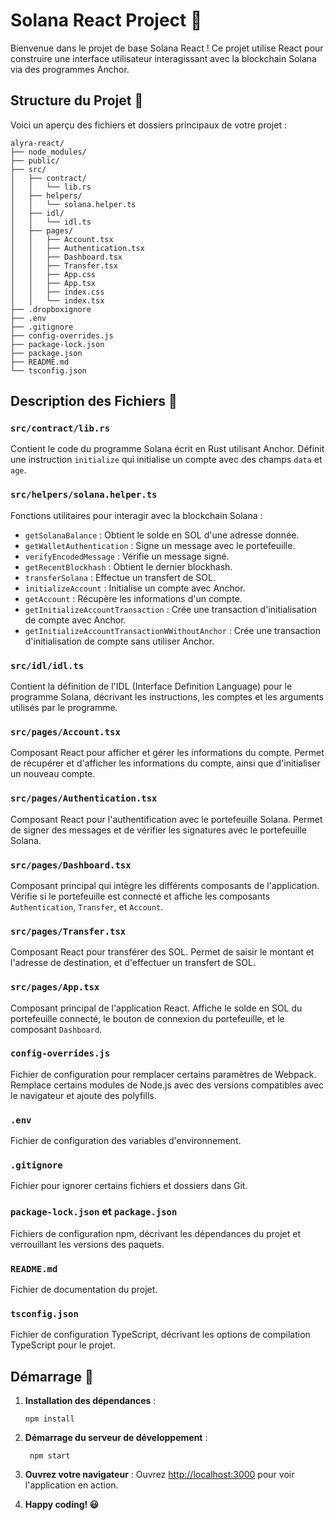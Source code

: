 # Solana React Project 🚀

Bienvenue dans le projet de base Solana React ! Ce projet utilise React pour construire une interface utilisateur interagissant avec la blockchain Solana via des programmes Anchor.

## Structure du Projet 📁

Voici un aperçu des fichiers et dossiers principaux de votre projet :

```plaintext
alyra-react/
├── node_modules/
├── public/
├── src/
│   ├── contract/
│   │   └── lib.rs
│   ├── helpers/
│   │   └── solana.helper.ts
│   ├── idl/
│   │   └── idl.ts
│   ├── pages/
│   │   ├── Account.tsx
│   │   ├── Authentication.tsx
│   │   ├── Dashboard.tsx
│   │   ├── Transfer.tsx
│   │   ├── App.css
│   │   ├── App.tsx
│   │   ├── index.css
│   │   └── index.tsx
├── .dropboxignore
├── .env
├── .gitignore
├── config-overrides.js
├── package-lock.json
├── package.json
├── README.md
└── tsconfig.json
```

## Description des Fichiers 📄

### `src/contract/lib.rs`

Contient le code du programme Solana écrit en Rust utilisant Anchor. Définit une instruction `initialize` qui initialise un compte avec des champs `data` et `age`.

### `src/helpers/solana.helper.ts`

Fonctions utilitaires pour interagir avec la blockchain Solana :

- `getSolanaBalance` : Obtient le solde en SOL d'une adresse donnée.
- `getWalletAuthentication` : Signe un message avec le portefeuille.
- `verifyEncodedMessage` : Vérifie un message signé.
- `getRecentBlockhash` : Obtient le dernier blockhash.
- `transferSolana` : Effectue un transfert de SOL.
- `initializeAccount` : Initialise un compte avec Anchor.
- `getAccount` : Récupère les informations d'un compte.
- `getInitializeAccountTransaction` : Crée une transaction d'initialisation de compte avec Anchor.
- `getInitializeAccountTransactionWWithoutAnchor` : Crée une transaction d'initialisation de compte sans utiliser Anchor.

### `src/idl/idl.ts`

Contient la définition de l'IDL (Interface Definition Language) pour le programme Solana, décrivant les instructions, les comptes et les arguments utilisés par le programme.

### `src/pages/Account.tsx`

Composant React pour afficher et gérer les informations du compte. Permet de récupérer et d'afficher les informations du compte, ainsi que d'initialiser un nouveau compte.

### `src/pages/Authentication.tsx`

Composant React pour l'authentification avec le portefeuille Solana. Permet de signer des messages et de vérifier les signatures avec le portefeuille Solana.

### `src/pages/Dashboard.tsx`

Composant principal qui intègre les différents composants de l'application. Vérifie si le portefeuille est connecté et affiche les composants `Authentication`, `Transfer`, et `Account`.

### `src/pages/Transfer.tsx`

Composant React pour transférer des SOL. Permet de saisir le montant et l'adresse de destination, et d'effectuer un transfert de SOL.

### `src/pages/App.tsx`

Composant principal de l'application React. Affiche le solde en SOL du portefeuille connecté, le bouton de connexion du portefeuille, et le composant `Dashboard`.

### `config-overrides.js`

Fichier de configuration pour remplacer certains paramètres de Webpack. Remplace certains modules de Node.js avec des versions compatibles avec le navigateur et ajoute des polyfills.

### `.env`

Fichier de configuration des variables d'environnement.

### `.gitignore`

Fichier pour ignorer certains fichiers et dossiers dans Git.

### `package-lock.json` et `package.json`

Fichiers de configuration npm, décrivant les dépendances du projet et verrouillant les versions des paquets.

### `README.md`

Fichier de documentation du projet.

### `tsconfig.json`

Fichier de configuration TypeScript, décrivant les options de compilation TypeScript pour le projet.

## Démarrage 🚀

1. **Installation des dépendances** :
   ```
   npm install
   ```
2. **Démarrage du serveur de développement** :
   ```
    npm start
   ```
3. **Ouvrez votre navigateur** :
   Ouvrez [http://localhost:3000](http://localhost:3000) pour voir l'application en action.

4. **Happy coding! 😃**
